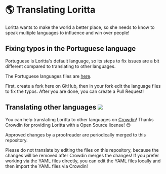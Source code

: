# 🌎 Translating Loritta

Loritta wants to make the world a better place, so she needs to know to speak multiple languages to influence and win over people!

## Fixing typos in the Portuguese language

Portuguese is Loritta's default language, so its steps to fix issues are a bit different compared to translating to other languages.

The Portuguese languages files are [here](../resources/languages/pt).

First, create a fork here on GitHub, then in your fork edit the language files to fix the typos. After you are done, you can create a Pull Request!

## Translating other languages <a href="https://i18n.perfectdreams.net/loritta-morenitta-cinnamon"><img src="https://badges.crowdin.net/e/557e25200b3a46d74dc052c4ec2cc8a4/localized.svg"></a>

You can help translating Loritta to other languages on [Crowdin](https://i18n.perfectdreams.net/loritta-morenitta)! Thanks Crowdin for providing Loritta with a Open Source license! 😊

Approved changes by a proofreader are periodically merged to this repository.

Please do not translate by editing the files on this repository, because the changes will be removed after Crowdin merges the changes! If you prefer working via the YAML files directly, you can edit the YAML files locally and then import the YAML files via Crowdin!
